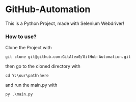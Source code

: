 # GitHub-Automation
This is a Python Project, made with Selenium Webdriver!

### How to use?
Clone the Project with
```shell
git clone git@github.com:GitAlex0/GitHub-Automation.git
```
then go to the cloned directory with
```shell
cd Y:\our\path\here
```
and run the main.py with
```shell
py .\main.py
```
